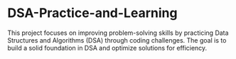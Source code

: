 # DSA-Practice-and-Learning
This project focuses on improving problem-solving skills by practicing Data Structures and Algorithms (DSA) through coding challenges. The goal is to build a solid foundation in DSA and optimize solutions for efficiency.
